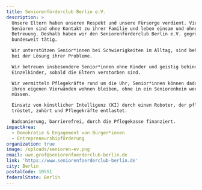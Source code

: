 ```yaml
---
title: Seniorenförderclub Berlin e.V.
description: >
  Unsere Eltern haben unseren Respekt und unsere Fürsorge verdient. Viele
  Senioren sind ohne Kontakt zu ihrer Familie und leben einsam und ohne
  Betreuung. Deshalb haben wir den Seniorenförderclub Berlin e.V. gegründet,
  bundesweit tätig.

  Wir unterstützen Senior*innen bei Schwierigkeiten im Alltag, sind behilflich
  bei der Lösung ihrer Probleme.

  Wir betreuen insbesondere Senior*innen ohne Kinder und geistig behinderte
  Einzelkinder, sobald die Eltern verstorben sind.

  Wir vermitteln Pflegekräfte rund um die Uhr, Senior*innen können dadurch in
  ihren eigenen Vierwänden wohnen bleiben, ohne in ein Seniorenheim wechseln zu
  müssen.

  Einsatz von künstlicher Intelligenz (KI) durch einen Roboter, der pflegt,
  tröstet, zuhört und Pflegekräfte entlastet.

  Badsanierung, barrierefrei, durch die Pflegekasse finanziert.
impactArea:
  - Demokratie & Engagement von Bürger*innen
  - Entrepreneurshipförderung
organization: true
image: /uploads/senioren-ev.png
email: uwe.grof@seniorenfoerderclub-berlin.de
link: 'https://www.seniorenfoerderclub-berlin.de'
city: Berlin
postalCode: 10551
federalState: Berlin
---
```


